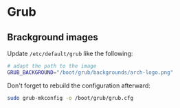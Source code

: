 # Grub

## Brackground images

Update `/etc/default/grub` like the following:
```sh
# adapt the path to the image
GRUB_BACKGROUND="/boot/grub/backgrounds/arch-logo.png"
```

Don't forget to rebuild the configuration afterward:
```sh
sudo grub-mkconfig -o /boot/grub/grub.cfg
```
